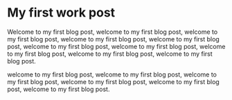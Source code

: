 # My first work post

Welcome to my first blog post, welcome to my first blog post, welcome to my first blog post, welcome to my first blog post, welcome to my first blog post, welcome to my first blog post, welcome to my first blog post, welcome to my first blog post, welcome to my first blog post, welcome to my first blog post.

welcome to my first blog post, welcome to my first blog post, welcome to my first blog post, welcome to my first blog post, welcome to my first blog post, welcome to my first blog post.
